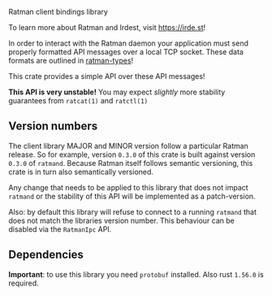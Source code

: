 Ratman client bindings library

To learn more about Ratman and Irdest, visit https://irde.st!

In order to interact with the Ratman daemon your application must
send properly formatted API messages over a local TCP socket.
These data formats are outlined in [ratman-types](ratman_types)!

This crate provides a simple API over these API messages!

**This API is very unstable!** You may expect _slightly_ more
stability guarantees from `ratcat(1)` and `ratctl(1)`

## Version numbers

The client library MAJOR and MINOR version follow a particular
Ratman release.  So for example, version `0.3.0` of this crate is
built against version `0.3.0` of `ratmand`.  Because Ratman itself
follows semantic versioning, this crate is in turn also
semantically versioned.

Any change that needs to be applied to this library that does not
impact `ratmand` or the stability of this API will be implemented
as a patch-version.

Also: by default this library will refuse to connect to a running
`ratmand` that does not match the libraries version number.  This
behaviour can be disabled via the `RatmanIpc` API.

## Dependencies

**Important**: to use this library you need `protobuf` installed.
Also rust `1.56.0` is required.
